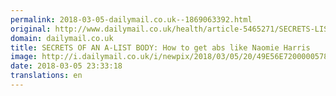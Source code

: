 ```yaml
---
permalink: 2018-03-05-dailymail.co.uk--1869063392.html
original: http://www.dailymail.co.uk/health/article-5465271/SECRETS-LIST-BODY-abs-like-Naomie-Harris.html?ITO=1490&ns_mchannel=rss&ns_campaign=1490
domain: dailymail.co.uk
title: SECRETS OF AN A-LIST BODY: How to get abs like Naomie Harris
image: http://i.dailymail.co.uk/i/newpix/2018/03/05/20/49E56E7200000578-0-image-a-11_1520281530897.jpg
date: 2018-03-05 23:33:18
translations: en
---
```


